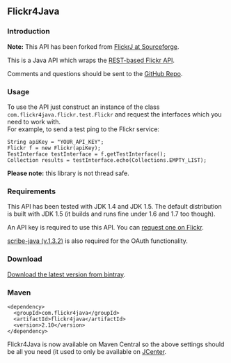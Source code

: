 ## Flickr4Java

### Introduction

__Note:__ This API has been forked from [FlickrJ at Sourceforge](http://flickrj.sourceforge.net/).

This is a Java API which wraps the [REST-based Flickr API](http://www.flickr.com/services/api/).

Comments and questions should be sent to the [GitHub Repo](https://github.com/callmeal/Flickr4Java).

### Usage

To use the API just construct an instance of the class `com.flickr4java.flickr.test.Flickr` and request the interfaces which you need to work with.  
For example, to send a test ping to the Flickr service:

    String apiKey = "YOUR_API_KEY";
    Flickr f = new Flickr(apiKey);
    TestInterface testInterface = f.getTestInterface();
    Collection results = testInterface.echo(Collections.EMPTY_LIST);

__Please note:__ this library is not thread safe.


### Requirements

This API has been tested with JDK 1.4 and JDK 1.5. The default distribution is built with JDK 1.5 (it builds and runs fine under 1.6 and 1.7 too though).

An API key is required to use this API.  You can [request one on Flickr](http://www.flickr.com/services/api/).

[scribe-java (v.1.3.2)](https://github.com/fernandezpablo85/scribe-java/wiki/Getting-Started) is also required for the OAuth functionality.

### Download

[Download the latest version from bintray](https://bintray.com/boncey/Flickr4Java/Flickr4Java).


### Maven

    <dependency>
      <groupId>com.flickr4java</groupId>
      <artifactId>flickr4java</artifactId>
      <version>2.10</version>
    </dependency>

Flickr4Java is now available on Maven Central so the above settings should be all you need (it used to only be available on [JCenter](https://bintray.com/bintray/jcenter).

